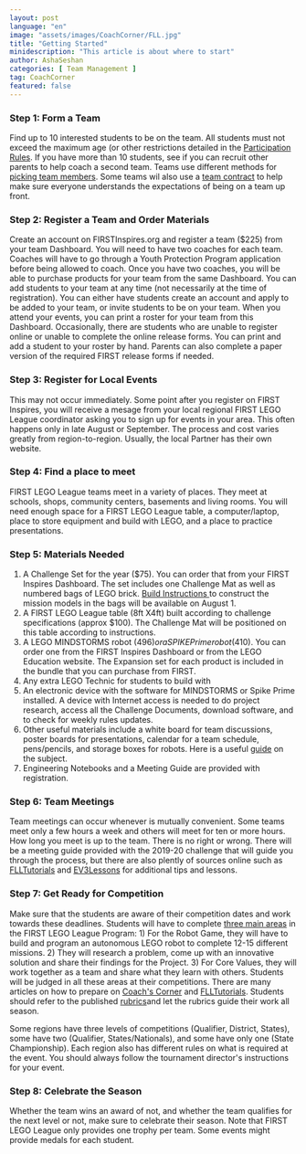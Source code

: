 ```yaml
---
layout: post
language: "en"
image: "assets/images/CoachCorner/FLL.jpg"
title: "Getting Started"
minidescription: "This article is about where to start"
author: AshaSeshan
categories: [ Team Management ]
tag: CoachCorner
featured: false
---
```


### Step 1: Form a Team

Find up to 10 interested students to be on the team. All students must not exceed the maximum age (or other restrictions detailed in the <a href="http://www.firstlegoleague.org/challenge?__hstc=212927755.b8dda8ff22df0199cde07a6839d08c2c).1529421494137.1560127661361.1560167416654.191&__hssc=212927755.1.1560167416654&__hsfp=3676243494#block-block-17">Participation Rules<a/>. If you have more than 10 students, see if you can recruit other parents to help coach a second team.  Teams use different methods for <a href="hhttp://flltutorials.com/coachcorner/team%20management/2018/12/10/Picking-Team-Members.html">picking team members</a>. Some teams wil also use a <a href="http://flltutorials.com/coachcorner/coaching/2018/07/24/Team-Applications.html">team contract</a> to help make sure everyone understands the expectations of being on a team up front.

### Step 2: Register a Team and Order Materials

Create an account on FIRSTInspires.org and register a team ($225) from your team Dashboard. You will need to have two coaches for each team. Coaches will have to go through a Youth Protection Program application before being allowed to coach. Once you have two coaches, you will be able to purchase products for your team from the same Dashboard. You can add students to your team at any time (not necessarily at the time of registration). You can either have students create an account and apply to be added to your team, or invite students to be on your team. When you attend your events, you can print a roster for your team from this Dashboard.  Occasionally, there are students who are unable to register online or unable to complete the online release forms. You can print and add a student to your roster by hand. Parents can also complete a paper version of the required FIRST release forms if needed.

### Step 3: Register for Local Events

This may not occur immediately. Some point after you register on FIRST Inspires, you will receive a mesage from your local regional FIRST LEGO League coordinator asking you to sign up for events in your area. This often happens only in late August or September. The process and cost varies greatly from region-to-region. Usually, the local Partner has their own website.

### Step 4: Find a place to meet

FIRST LEGO League teams meet in a variety of places.  They meet at schools, shops, community centers, basements and living rooms. You will need enough space for a FIRST LEGO League table, a computer/laptop, place to store equipment and build with LEGO, and a place to practice presentations.

### Step 5: Materials Needed

1. A Challenge Set for the year ($75). You can order that from your FIRST Inspires Dashboard. The set includes one Challenge Mat as well as numbered bags of LEGO brick. <a href="http://www.firstlegoleague.org/missionmodelbuildinginstructions"> Build Instructions </a> to construct the mission models in the bags will be available on August 1.
2. A FIRST LEGO League table (8ft X4ft) built according to challenge specifications (approx $100). The Challenge Mat will be positioned on this table according to instructions.
3. A LEGO MINDSTORMS robot ($496) or a SPIKE Prime robot ($410). You can order one from the FIRST Inspires Dashboard or from the LEGO Education website. The Expansion set for each product is included in the bundle that you can purchase from FIRST.
4. Any extra LEGO Technic for students to build with
5. An electronic device with the software for MINDSTORMS or Spike Prime installed. A device with Internet access is needed to do project research, access all the Challenge Documents, download software, and to check for weekly rules updates.
6. Other useful materials include a white board for team discussions, poster boards for presentations, calendar for a team schedule, pens/pencils, and storage boxes for robots. Here is a useful <a href="http://flltutorials.com/coachcorner/resources/2017/09/15/Non-LEGO-Essentials.html">guide</a> on the subject.
7. Engineering Notebooks and a Meeting Guide are provided with registration.

### Step 6: Team Meetings 

Team meetings can occur whenever is mutually convenient. Some teams meet only a few hours a week and others will meet for ten or more hours. How long you meet is up to the team. There is no right or wrong. There will be a meeting guide provided with the 2019-20 challenge that will guide you through the process, but there are also plently of sources online such as <a href="http://www.flltutorials.com">FLLTutorials</a> and <a href="http://www.ev3lessons.com">EV3Lessons</a> for additional tips and lessons.

### Step 7:  Get Ready for Competition

Make sure that the students are aware of their competition dates and work towards these deadlines. Students will have to complete <a href="http://flltutorials.com/coachcorner/presentations/competition%20day/2018/02/05/FIRST-LEGO-League-Deliverables.html">three main areas</a> in the FIRST LEGO League Program: 1) For the Robot Game, they will have to build and program an autonomous LEGO robot to complete 12-15 different missions. 2) They will research a problem, come up with an innovative solution and share their findings for the Project. 3) For Core Values, they will work together as a team and share what they learn with others. Students will be judged in all these areas at their competitions. There are many articles on how to prepare on <a href="http://flltutorials.com/CoachCorner.html"> Coach's Corner</a> and <a href="http://www.flltutorials.com">FLLTutorials</a>.  Students should refer to the published <a href="http://www.firstlegoleague.org/challenge#challenge">rubrics<a/>and let the rubrics guide their work all season.

Some regions have three levels of competitions (Qualifier, District, States), some have two (Qualifier, States/Nationals), and some have only one (State Championship). Each region also has different rules on what is required at the event. You should always follow the tournament director's instructions for your event.

### Step 8: Celebrate the Season

Whether the team wins an award of not, and whether the team qualifies for the next level or not, make sure to celebrate their season. Note that FIRST LEGO League only provides one trophy per team. Some events might provide medals for each student.

